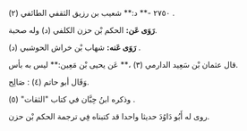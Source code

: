 ٢٧٥٠ -** د:** شعيب بن رزيق الثقفي الطائفي (٢) .

**رَوَى عَن:** الحكم بْن حزن الكلفي (د) وله صحبة.

**رَوَى عَنه:** شهاب بْن خراش الحوشبي (د) .

قال عثمان بْن سَعِيد الدارمي (٣) ،** عَن يحيى بْن مَعِين:** ليس به بأس.

وَقَال أبو حاتم (٤) : صَالِح.

وذكره ابنُ حِبَّان في كتاب "الثقات" (٥) .

روى له أَبُو دَاوُدَ حديثا واحدا قد كتبناه فِي ترجمة الحكم بْن حزن.